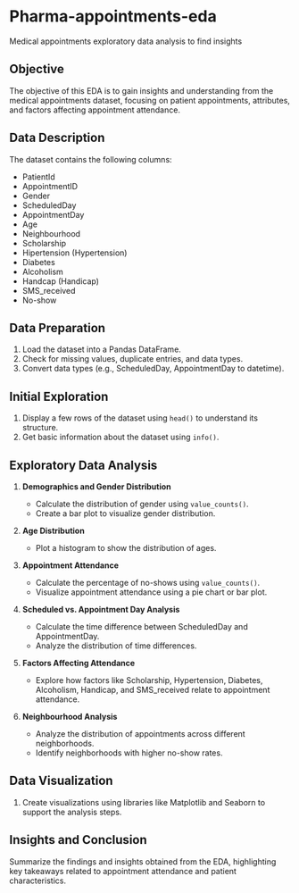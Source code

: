 # Pharma-appointments-eda
Medical appointments exploratory data analysis to find insights

## Objective
The objective of this EDA is to gain insights and understanding from the medical appointments dataset, focusing on patient appointments, attributes, and factors affecting appointment attendance.

## Data Description
The dataset contains the following columns:
- PatientId
- AppointmentID
- Gender
- ScheduledDay
- AppointmentDay
- Age
- Neighbourhood
- Scholarship
- Hipertension (Hypertension)
- Diabetes
- Alcoholism
- Handcap (Handicap)
- SMS_received
- No-show

## Data Preparation
1. Load the dataset into a Pandas DataFrame.
2. Check for missing values, duplicate entries, and data types.
3. Convert data types (e.g., ScheduledDay, AppointmentDay to datetime).

## Initial Exploration
1. Display a few rows of the dataset using `head()` to understand its structure.
2. Get basic information about the dataset using `info()`.

## Exploratory Data Analysis
1. **Demographics and Gender Distribution**
   - Calculate the distribution of gender using `value_counts()`.
   - Create a bar plot to visualize gender distribution.

2. **Age Distribution**
   - Plot a histogram to show the distribution of ages.

3. **Appointment Attendance**
   - Calculate the percentage of no-shows using `value_counts()`.
   - Visualize appointment attendance using a pie chart or bar plot.

4. **Scheduled vs. Appointment Day Analysis**
   - Calculate the time difference between ScheduledDay and AppointmentDay.
   - Analyze the distribution of time differences.

5. **Factors Affecting Attendance**
   - Explore how factors like Scholarship, Hypertension, Diabetes, Alcoholism, Handicap, and SMS_received relate to appointment attendance.

6. **Neighbourhood Analysis**
   - Analyze the distribution of appointments across different neighborhoods.
   - Identify neighborhoods with higher no-show rates.

## Data Visualization
1. Create visualizations using libraries like Matplotlib and Seaborn to support the analysis steps.

## Insights and Conclusion
Summarize the findings and insights obtained from the EDA, highlighting key takeaways related to appointment attendance and patient characteristics.

